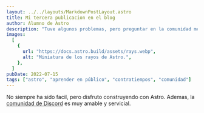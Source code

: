 ```yaml
---
layout: ../../layouts/MarkdownPostLayout.astro
title: Mi tercera publicacion en el blog
author: Alumno de Astro
description: "Tuve algunos problemas, pero preguntar en la comunidad me ayudo mucho."
images:
  [
    {
      url: "https://docs.astro.build/assets/rays.webp",
      alt: "Miniatura de los rayos de Astro.",
    },
  ]
pubDate: 2022-07-15
tags: ["astro", "aprender en público", "contratiempos", "comunidad"]
---
```


No siempre ha sido facil, pero disfruto construyendo con Astro. Ademas, la [comunidad de Discord](https://astro.build/chat) es muy amable y servicial.
